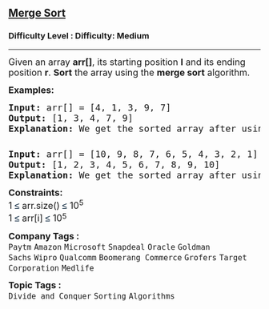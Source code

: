 <h2><a href="https://www.geeksforgeeks.org/problems/merge-sort/1">Merge Sort</a></h2><h3>Difficulty Level : Difficulty: Medium</h3><hr><div class="problems_problem_content__Xm_eO"><p><span style="font-size: 18px;">Given an array <strong>arr[]</strong>, its starting position <strong>l</strong> and its ending position <strong>r</strong>. <strong>Sort</strong> the array using the <strong>merge sort</strong> algorithm.</span></p>
<p><span style="font-size: 18px;"><strong>Examples:</strong></span></p>
<pre><span style="font-size: 18px;"><strong>Input: </strong>arr[] = [4, 1, 3, 9, 7]</span>
<span style="font-size: 18px;"><strong>Output: </strong>[1, 3, 4, 7, 9]<br><strong>Explanation: </strong>We get the sorted array after using merge sort<br></span>
</pre>
<pre><span style="font-size: 18px;"><strong>Input: </strong>arr[] = [10, 9, 8, 7, 6, 5, 4, 3, 2, 1]
<strong>Output: </strong>[1, 2, 3, 4, 5, 6, 7, 8, 9, 10]<br><strong>Explanation:</strong> We get the sorted array after using merge sort </span></pre>
<p><span style="font-size: 18px;"><strong>Constraints:</strong><br>1&nbsp;<span style="color: rgb(0, 29, 53); font-family: &quot;Google Sans&quot;, Arial, sans-serif; background-color: rgb(255, 255, 255); --darkreader-inline-color: var(--darkreader-text-001d35, #e7e4df); --darkreader-inline-bgcolor: var(--darkreader-background-ffffff, #1f2223);" data-darkreader-inline-color="" data-darkreader-inline-bgcolor="">≤</span>&nbsp;arr.size()&nbsp;<span style="color: rgb(0, 29, 53); font-family: &quot;Google Sans&quot;, Arial, sans-serif; background-color: rgb(255, 255, 255); --darkreader-inline-color: var(--darkreader-text-001d35, #e7e4df); --darkreader-inline-bgcolor: var(--darkreader-background-ffffff, #1f2223);" data-darkreader-inline-color="" data-darkreader-inline-bgcolor="">≤</span>&nbsp;10<sup>5</sup><br>1&nbsp;<span style="color: rgb(0, 29, 53); font-family: &quot;Google Sans&quot;, Arial, sans-serif; background-color: rgb(255, 255, 255); --darkreader-inline-color: var(--darkreader-text-001d35, #e7e4df); --darkreader-inline-bgcolor: var(--darkreader-background-ffffff, #1f2223);" data-darkreader-inline-color="" data-darkreader-inline-bgcolor="">≤</span>&nbsp;arr[i]&nbsp;<span style="color: rgb(0, 29, 53); font-family: &quot;Google Sans&quot;, Arial, sans-serif; background-color: rgb(255, 255, 255); --darkreader-inline-color: var(--darkreader-text-001d35, #e7e4df); --darkreader-inline-bgcolor: var(--darkreader-background-ffffff, #1f2223);" data-darkreader-inline-color="" data-darkreader-inline-bgcolor="">≤</span>&nbsp;10</span><sup><span style="font-size: 15px;">5</span></sup></p></div><p><span style=font-size:18px><strong>Company Tags : </strong><br><code>Paytm</code>&nbsp;<code>Amazon</code>&nbsp;<code>Microsoft</code>&nbsp;<code>Snapdeal</code>&nbsp;<code>Oracle</code>&nbsp;<code>Goldman Sachs</code>&nbsp;<code>Wipro</code>&nbsp;<code>Qualcomm</code>&nbsp;<code>Boomerang Commerce</code>&nbsp;<code>Grofers</code>&nbsp;<code>Target Corporation</code>&nbsp;<code>Medlife</code>&nbsp;<br><p><span style=font-size:18px><strong>Topic Tags : </strong><br><code>Divide and Conquer</code>&nbsp;<code>Sorting</code>&nbsp;<code>Algorithms</code>&nbsp;